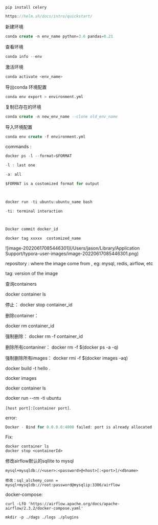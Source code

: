 ```jav
pip install celery
```

```java
https://helm.sh/docs/intro/quickstart/
```



新建环境

```sql
conda create -n env_name python=3.6 pandas=0.21
```

查看环境

```java
conda info --env
```

激活环境

```sql
conda activate <env_name>
```



导出conda 环境配置

```bash
conda env export > environment.yml
```



复制已存在的环境

```sql
conda create -n new_env_name --clone old_env_name
```



导入环境配置

```sql
conda env create -f environment.yml
```



commands :

```java
docker ps -l --format=$FORMAT

-l : last one

-a: all

$FORMAT is a costomized format for output



docker run -ti ubuntu:ubuntu_name bash

-ti: terminal interaction



Docker commit docker_id

docker tag xxxxx  costomized_name
```





![image-20220617085446301](/Users/jason/Library/Application Support/typora-user-images/image-20220617085446301.png)

repository : where the image come from  , eg: mysql, redis, airflow, etc

tag: version of the image



查询containers

docker container ls

停止： docker stop container_id 

删除container：

docker rm container_id

强制删除： docker rm -f container_id

删除所有contaniner： docker rm -f $(docker ps -a -q)

强制删除所有images： docker rmi -f $(docker images -aq)



docker build -t hello .

docker images 

docker container ls

docker run --rm -ti ubuntu 



`[host port]:[container port]`.



error:

```java
Docker - Bind for 0.0.0.0:4000 failed: port is already allocated
```



Fix: 

```jva
docker container ls
docker stop <containerId>
```



修改airflow默认的sqllite to mysql

```
mysql+mysqldb://<user>:<password>@<host>[:<port>]/<dbname>
```

```
修改：sql_alchemy_conn = mysql+mysqldb://root:password@mysqlip:3306/airflow
```



docker-compose:

```
curl -LfO 'https://airflow.apache.org/docs/apache-airflow/2.3.2/docker-compose.yaml'

mkdir -p ./dags ./logs ./plugins

```



```java


```

